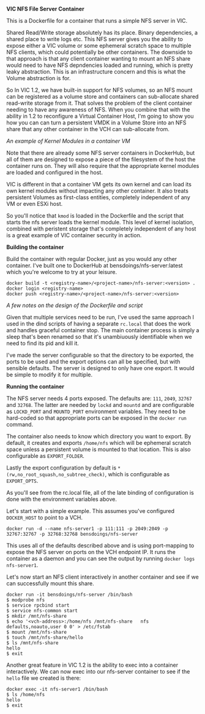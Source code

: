 **VIC NFS File Server Container**

This is a Dockerfile for a container that runs a simple NFS server in VIC.

Shared Read/Write storage absolutely has its place. Binary dependencies, a shared place to write logs etc. This NFS server gives you the ability to expose either a VIC volume or some ephemeral scratch space to multiple NFS clients, which could potentially be other containers. The downside to that approach is that any client container wanting to mount an NFS share would need to have NFS depndencies loaded and running, which is pretty leaky abstraction. This is an infrastructure concern and this is what the Volume abstraction is for.

So In VIC 1.2, we have built-in support for NFS volumes, so an NFS mount can be registered as a volume store and containers can sub-allocate shared read-write storage from it. That solves the problem of the client container needing to have any awareness of NFS. When you combine that with the ability in 1.2 to reconfigure a Virtual Container Host, I'm going to show you how you can can turn a persistent VMDK in a Volume Store into an NFS share that any other container in the VCH can sub-allocate from.

*An example of Kernel Modules in a container VM*

Note that there are already some NFS server containers in DockerHub, but all of them are designed to expose a piece of the filesystem of the host the container runs on. They will also require that the appropriate kernel modules are loaded and configured in the host.

VIC is different in that a container VM gets its own kernel and can load its own kernel modules without impacting any other container. It also treats persistent Volumes as first-class entities, completely independent of any VM or even ESXi host.

So you'll notice that `kmod` is loaded in the Dockerfile and the script that starts the nfs server loads the kernel module. This level of kernel isolation, combined with peristent storage that's completely independent of any host is a great example of VIC container security in action.

**Building the container**

Build the container with regular Docker, just as you would any other container. I've built one to DockerHub at bensdoings/nfs-server:latest which you're welcome to try at your leisure.

```
docker build -t <registry-name>/<project-name>/nfs-server:<version> .
docker login <registry-name>
docker push <registry-name>/<project-name>/nfs-server:<version>
```

*A few notes on the design of the Dockerfile and script*

Given that multiple services need to be run, I've used the same approach I used in the dind scripts of having a separate `rc.local` that does the work and handles graceful container stop. The main container process is simply a sleep that's been renamed so that it's unambiuously identifiable when we need to find its pid and kill it. 

I've made the server configurable so that the directory to be exported, the ports to be used and the export options can all be specified, but with sensible defaults. The server is designed to only have one export. It would be simple to modify it for multiple.

**Running the container**

The NFS server needs 4 ports exposed. The defaults are: `111`, `2049`, `32767` and `32768`. The latter are needed by `lockd` and `mountd` and are configurable as `LOCKD_PORT` and `MOUNTD_PORT` environment variables. They need to be hard-coded so that appropriate ports can be exposed in the `docker run` command.

The container also needs to know which directory you want to export. By default, it creates and exports `/home/nfs` which will be ephemeral scratch space unless a persistent volume is mounted to that location. This is also configurable as `EXPORT_FOLDER`.

Lastly the export configuration by default is `*(rw,no_root_squash,no_subtree_check)`, which is configurable as `EXPORT_OPTS`.

As you'll see from the rc.local file, all of the late binding of configuration is done with the environment variables above.

Let's start with a simple example. This assumes you've configured `DOCKER_HOST` to point to a VCH.

```
docker run -d --name nfs-server1 -p 111:111 -p 2049:2049 -p 32767:32767 -p 32768:32768 bensdoings/nfs-server
```
This uses all of the defaults described above and is using port-mapping to expose the NFS server on ports on the VCH endpoint IP. It runs the container as a daemon and you can see the output by running `docker logs nfs-server1`.

Let's now start an NFS client interactively in another container and see if we can successfully mount this share.

```
docker run -it bensdoings/nfs-server /bin/bash
$ modprobe nfs
$ service rpcbind start
$ service nfs-common start
$ mkdir /mnt/nfs-share
$ echo '<vch-address>:/home/nfs /mnt/nfs-share   nfs  defaults,noauto,user 0 0' > /etc/fstab
$ mount /mnt/nfs-share
$ touch /mnt/nfs-share/hello
$ ls /mnt/nfs-share
hello
$ exit
```
Another great feature in VIC 1.2 is the ability to exec into a container interactively. We can now exec into our nfs-server container to see if the `hello` file we created is there:

```
docker exec -it nfs-server1 /bin/bash
$ ls /home/nfs
hello
$ exit
```





